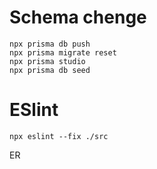 # Schema chenge

```
npx prisma db push
npx prisma migrate reset
npx prisma studio
npx prisma db seed
```

# ESlint

```
npx eslint --fix ./src
```

ER
